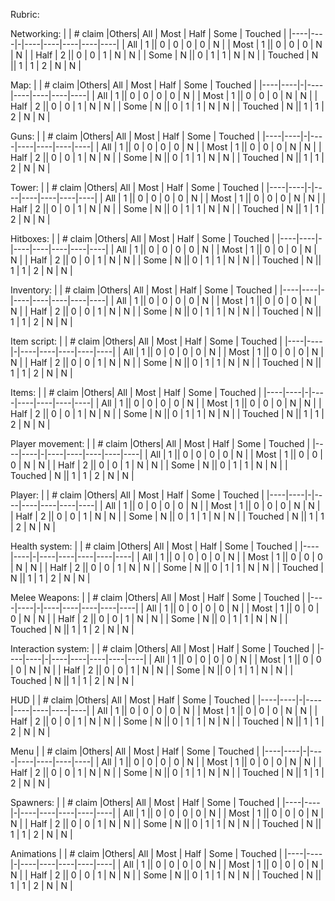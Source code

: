 Rubric:

Networking:
| | # claim |Others| All	| Most | Half | Some | Touched |
|----|----|-|----|----|----|----|----|
| All	| 1 || 0 | 0 | 0 | 0 | N |
| Most | 1 || 0 | 0 | 0 | N | N |
| Half | 2 || 0 | 0 | 1 | N | N |
| Some | N || 0 | 1 | 1 | N | N |
| Touched | N || 1 | 1 | 2 | N | N |

Map:
| | # claim |Others| All	| Most | Half | Some | Touched |
|----|----|-|----|----|----|----|----|
| All	| 1 || 0 | 0 | 0 | 0 | N |
| Most | 1 || 0 | 0 | 0 | N | N |
| Half | 2 || 0 | 0 | 1 | N | N |
| Some | N || 0 | 1 | 1 | N | N |
| Touched | N || 1 | 1 | 2 | N | N |

Guns:
| | # claim |Others| All	| Most | Half | Some | Touched |
|----|----|-|----|----|----|----|----|
| All	| 1 || 0 | 0 | 0 | 0 | N |
| Most | 1 || 0 | 0 | 0 | N | N |
| Half | 2 || 0 | 0 | 1 | N | N |
| Some | N || 0 | 1 | 1 | N | N |
| Touched | N || 1 | 1 | 2 | N | N |

Tower:
| | # claim |Others| All	| Most | Half | Some | Touched |
|----|----|-|----|----|----|----|----|
| All	| 1 || 0 | 0 | 0 | 0 | N |
| Most | 1 || 0 | 0 | 0 | N | N |
| Half | 2 || 0 | 0 | 1 | N | N |
| Some | N || 0 | 1 | 1 | N | N |
| Touched | N || 1 | 1 | 2 | N | N |

Hitboxes:
| | # claim |Others| All	| Most | Half | Some | Touched |
|----|----|-|----|----|----|----|----|
| All	| 1 || 0 | 0 | 0 | 0 | N |
| Most | 1 || 0 | 0 | 0 | N | N |
| Half | 2 || 0 | 0 | 1 | N | N |
| Some | N || 0 | 1 | 1 | N | N |
| Touched | N || 1 | 1 | 2 | N | N |

Inventory:
| | # claim |Others| All	| Most | Half | Some | Touched |
|----|----|-|----|----|----|----|----|
| All	| 1 || 0 | 0 | 0 | 0 | N |
| Most | 1 || 0 | 0 | 0 | N | N |
| Half | 2 || 0 | 0 | 1 | N | N |
| Some | N || 0 | 1 | 1 | N | N |
| Touched | N || 1 | 1 | 2 | N | N |

Item script:
| | # claim |Others| All	| Most | Half | Some | Touched |
|----|----|-|----|----|----|----|----|
| All	| 1 || 0 | 0 | 0 | 0 | N |
| Most | 1 || 0 | 0 | 0 | N | N |
| Half | 2 || 0 | 0 | 1 | N | N |
| Some | N || 0 | 1 | 1 | N | N |
| Touched | N || 1 | 1 | 2 | N | N |

Items:
| | # claim |Others| All	| Most | Half | Some | Touched |
|----|----|-|----|----|----|----|----|
| All	| 1 || 0 | 0 | 0 | 0 | N |
| Most | 1 || 0 | 0 | 0 | N | N |
| Half | 2 || 0 | 0 | 1 | N | N |
| Some | N || 0 | 1 | 1 | N | N |
| Touched | N || 1 | 1 | 2 | N | N |

Player movement:
| | # claim |Others| All	| Most | Half | Some | Touched |
|----|----|-|----|----|----|----|----|
| All	| 1 || 0 | 0 | 0 | 0 | N |
| Most | 1 || 0 | 0 | 0 | N | N |
| Half | 2 || 0 | 0 | 1 | N | N |
| Some | N || 0 | 1 | 1 | N | N |
| Touched | N || 1 | 1 | 2 | N | N |

Player:
| | # claim |Others| All	| Most | Half | Some | Touched |
|----|----|-|----|----|----|----|----|
| All	| 1 || 0 | 0 | 0 | 0 | N |
| Most | 1 || 0 | 0 | 0 | N | N |
| Half | 2 || 0 | 0 | 1 | N | N |
| Some | N || 0 | 1 | 1 | N | N |
| Touched | N || 1 | 1 | 2 | N | N |

Health system:
| | # claim |Others| All	| Most | Half | Some | Touched |
|----|----|-|----|----|----|----|----|
| All	| 1 || 0 | 0 | 0 | 0 | N |
| Most | 1 || 0 | 0 | 0 | N | N |
| Half | 2 || 0 | 0 | 1 | N | N |
| Some | N || 0 | 1 | 1 | N | N |
| Touched | N || 1 | 1 | 2 | N | N |

Melee Weapons:
| | # claim |Others| All	| Most | Half | Some | Touched |
|----|----|-|----|----|----|----|----|
| All	| 1 || 0 | 0 | 0 | 0 | N |
| Most | 1 || 0 | 0 | 0 | N | N |
| Half | 2 || 0 | 0 | 1 | N | N |
| Some | N || 0 | 1 | 1 | N | N |
| Touched | N || 1 | 1 | 2 | N | N |

Interaction system:
| | # claim |Others| All	| Most | Half | Some | Touched |
|----|----|-|----|----|----|----|----|
| All	| 1 || 0 | 0 | 0 | 0 | N |
| Most | 1 || 0 | 0 | 0 | N | N |
| Half | 2 || 0 | 0 | 1 | N | N |
| Some | N || 0 | 1 | 1 | N | N |
| Touched | N || 1 | 1 | 2 | N | N |

HUD
| | # claim |Others| All	| Most | Half | Some | Touched |
|----|----|-|----|----|----|----|----|
| All	| 1 || 0 | 0 | 0 | 0 | N |
| Most | 1 || 0 | 0 | 0 | N | N |
| Half | 2 || 0 | 0 | 1 | N | N |
| Some | N || 0 | 1 | 1 | N | N |
| Touched | N || 1 | 1 | 2 | N | N |

Menu
| | # claim |Others| All	| Most | Half | Some | Touched |
|----|----|-|----|----|----|----|----|
| All	| 1 || 0 | 0 | 0 | 0 | N |
| Most | 1 || 0 | 0 | 0 | N | N |
| Half | 2 || 0 | 0 | 1 | N | N |
| Some | N || 0 | 1 | 1 | N | N |
| Touched | N || 1 | 1 | 2 | N | N |

Spawners:
| | # claim |Others| All	| Most | Half | Some | Touched |
|----|----|-|----|----|----|----|----|
| All	| 1 || 0 | 0 | 0 | 0 | N |
| Most | 1 || 0 | 0 | 0 | N | N |
| Half | 2 || 0 | 0 | 1 | N | N |
| Some | N || 0 | 1 | 1 | N | N |
| Touched | N || 1 | 1 | 2 | N | N |

Animations
| | # claim |Others| All	| Most | Half | Some | Touched |
|----|----|-|----|----|----|----|----|
| All	| 1 || 0 | 0 | 0 | 0 | N |
| Most | 1 || 0 | 0 | 0 | N | N |
| Half | 2 || 0 | 0 | 1 | N | N |
| Some | N || 0 | 1 | 1 | N | N |
| Touched | N || 1 | 1 | 2 | N | N |

